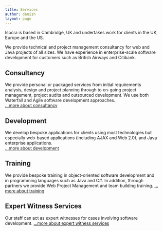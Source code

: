```yaml
---
title: Services
author: denish
layout: page
---
```

Isocra is based in Cambridge, UK and undertakes work for clients in the UK, Europe and the US.

We provide technical and project management consultancy for web and Java projects of all sizes. We have experience in enterprise-scale software development for customers such as British Airways and Citibank.

## Consultancy

We provide personal or packaged services from initial requirements analysis, design and project planning through to on-going project management, project audits and outsourced development. We use both Waterfall and Agile software development approaches.  
[&#8230;more about consultancy][1]

## Development

We develop bespoke applications for clients using most technologies but especially web-based applications (including AJAX and Web 2.0), and Java enterprise applications.  
[&#8230;more about development][2]

## Training

We provide bespoke training in object-oriented software development and in programming languages such as Java and C#. In addition, through partners we provide Web Project Management and team building training. [&#8230;more about training][3]

## Expert Witness Services

Our staff can act as expert witnesses for cases involving software development. [&#8230;more about expert witness services][4]


 [1]: /consultancy
 [2]: /development
 [3]: /training
 [4]: /expertwitness
